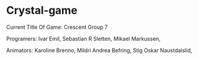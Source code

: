 # Crystal-game
Current Title Of Game: Crescent 
Group 7

Programers:
Ivar Emil,
Sebastian R Sletten,
Mikael Markussen,

Animators:
Karoline Brenno,
Mildri Andrea Befring,
Stig Oskar Naustdalslid,
